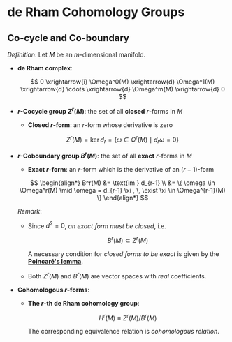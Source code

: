 # de Rham Cohomology Groups

## Co-cycle and Co-boundary

*Definition*: Let $M$ be an $m$-dimensional manifold.

- **de Rham complex**: 

    $$
    0 \xrightarrow{i} \Omega^0(M)
    \xrightarrow{d} \Omega^1(M)
    \xrightarrow{d} \cdots 
    \xrightarrow{d} \Omega^m(M)
    \xrightarrow{d} 0
    $$

- **$r$-Cocycle group $Z^r(M)$**: the set of all **closed** $r$-forms in $M$
    
    - **Closed $r$-form**: an $r$-form whose derivative is zero
    
    $$
    Z^r(M) = \ker{d_r} = \{
        \omega \in \Omega^r(M) \mid
        d_r \omega = 0
    \}
    $$

- **$r$-Coboundary group $B^r(M)$**: the set of all **exact** $r$-forms in $M$
    
    - **Exact $r$-form**: an $r$-form which is the derivative of an $(r-1)$-form
    
    $$
    \begin{align*}
        B^r(M) &= \text{im } d_{r-1} \\
        &= \{
            \omega \in \Omega^r(M) \mid
            \omega = d_{r-1} \xi , \,
            \exist \xi \in \Omega^{r-1}(M)
        \}
    \end{align*}
    $$

    *Remark*: 
    
    - Since $d^2 = 0$, *an exact form must be closed*, i.e. 

        $$
        B^r(M) \subset Z^r(M)
        $$

        A necessary condition for *closed forms to be exact* is given by the [**Poincaré's lemma**](6_3-Poincare_Lemma.md). 

    - Both $Z^r(M)$ and $B^r(M)$ are vector spaces with *real* coefficients.

- **Cohomologous $r$-forms**:

    - **The $r$-th de Rham cohomology group**:

        $$
        H^r(M) \equiv Z^r(M) / B^r(M)
        $$

        The corresponding equivalence relation is *cohomologous relation*. 